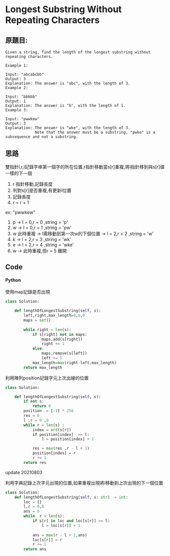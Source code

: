 # Longest Substring Without Repeating Characters


## 原題目:

```
Given a string, find the length of the longest substring without repeating characters.

Example 1:

Input: "abcabcbb"
Output: 3 
Explanation: The answer is "abc", with the length of 3. 
Example 2:

Input: "bbbbb"
Output: 1
Explanation: The answer is "b", with the length of 1.
Example 3:

Input: "pwwkew"
Output: 3
Explanation: The answer is "wke", with the length of 3. 
             Note that the answer must be a substring, "pwke" is a subsequence and not a substring.

```

## 思路
雙指針l,r,l記錄字串第一個字的所在位置,r指針移動當s[r]重複,將l指針移到與s[r]値一樣的下一個

1. r 指針移動,記錄長度<br>
2. 判對s[r]是否重複,有更新l位置<br>
3. 記錄長度<br>
4. r = r + 1 <br>

ex: "pwwkew" <br>
1. p ->    l = 0,r = 0 ,string = 'p'
2. w ->    l = 0,r = 1 ,string = 'pw'
3. w 此時重複 -> l需移動到第一次w的下個位置  -> l = 2,r = 2 ,string = 'w'
4. k ->    l = 2,r = 3 ,string = 'wk'
5. e ->    l = 2,r = 4 ,string = 'wke'
6. w ->   此時重複,但r = 5 離開


## Code

#### Python
使用map記錄是否出現
```python
class Solution: 

    def lengthOfLongestSubstring(self, s):    
        left,right,max_length=0,0,0       
        maps = set()
        
        while right < len(s):                
            if s[right] not in maps:
                maps.add(s[right])
                right += 1                 
            else:
                maps.remove(s[left])
                left += 1 
            max_length=max(right-left,max_length)        
        return max_length
```        

利用陣列position記錄字元上次出線的位置
```python
class Solution: 

    def lengthOfLongestSubstring(self, s):    
        if not s:
            return 0
        position  = [-1] * 256
        res = 0
        l ,r = 0 ,0
        while r < len(s) :  
            index = ord(s[r])   
            if position[index]  >= l:
                l = position[index] + 1 

            res = max(res ,r - l + 1)   
            position[index] = r        
            r += 1   
        return res
```  

update 20210803

利用字典記錄上次字元出現的位置,如果重複出現將l移動到上次出現的下一個位置

```python
class Solution:
    def lengthOfLongestSubstring(self, s: str) -> int:
        loc = {}
        l,r = 0,0
        ans = 0
        while  r < len(s):            
            if s[r] in loc and loc[s[r]] >= l:                
                l = loc[s[r]] + 1                  
                
            ans = max(r - l + 1,ans)    
            loc[s[r]] = r            
            r += 1            
        return ans

```  

















